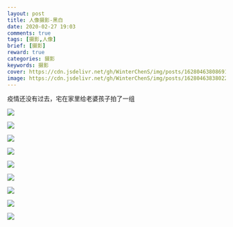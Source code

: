 ```yaml
---
layout: post
title: 人像摄影-黑白
date: 2020-02-27 19:03
comments: true
tags: [摄影,人像]
brief: [摄影]
reward: true
categories: 摄影
keywords: 摄影
cover: https://cdn.jsdelivr.net/gh/WinterChenS/img/posts/1628046380869131.png
image: https://cdn.jsdelivr.net/gh/WinterChenS/img/posts/1628046383802297.png
---
```


疫情还没有过去，宅在家里给老婆孩子拍了一组

![](https://cdn.jsdelivr.net/gh/WinterChenS/img/posts/1628046386727752.png)


![](https://cdn.jsdelivr.net/gh/WinterChenS/img/posts/1628046387955974.png)


![](https://cdn.jsdelivr.net/gh/WinterChenS/img/posts/1628046389256574.png)

![](https://cdn.jsdelivr.net/gh/WinterChenS/img/posts/1628046391208940.png)

![](https://cdn.jsdelivr.net/gh/WinterChenS/img/posts/1628046393033810.png)


![](https://cdn.jsdelivr.net/gh/WinterChenS/img/posts/1628046394530884.png)


![](https://cdn.jsdelivr.net/gh/WinterChenS/img/posts/1628046396045739.png)


![](https://cdn.jsdelivr.net/gh/WinterChenS/img/posts/1628046398050762.png)


![](https://cdn.jsdelivr.net/gh/WinterChenS/img/posts/1628046399297898.png)